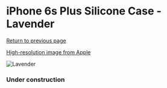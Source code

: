 # iPhone 6s Plus Silicone Case - Lavender

[Return to previous page](/iphone_6)

[High-resolution image from Apple](https://store.storeimages.cdn-apple.com/8756/as-images.apple.com/is/MLD02?wid=4500&hei=4500&fmt=png)

<div style="width: 384px"><img src="/everyphone/MLD02.png" alt="Lavender"></div>

### Under construction
